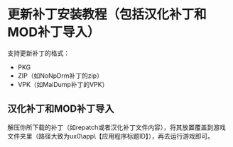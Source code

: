 # 更新补丁安装教程（包括汉化补丁和MOD补丁导入）
支持更新补丁的格式：
- PKG
- ZIP（如NoNpDrm补丁的zip）
- VPK（如MaiDump补丁的VPK）
## 汉化补丁和MOD补丁导入
解压你所下载的补丁（如repatch或者汉化补丁文件内容），将其放置覆盖到游戏文件夹里（路径大致为ux0\app\【应用程序标题ID】），再去运行游戏即可。
